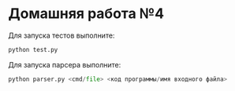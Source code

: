 # Домашняя работа №4

Для запуска тестов выполните:
```python 
python test.py
```
Для запуска парсера выполните:
```python 
python parser.py <cmd/file> <код программы/имя входного файла>
```
